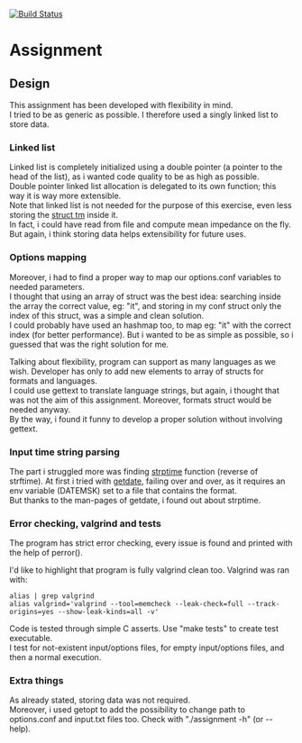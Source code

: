 [![Build Status](https://travis-ci.org/FedeDP/assignment.svg?branch=master)](https://travis-ci.org/FedeDP/assignment)

# Assignment

## Design
This assignment has been developed with flexibility in mind.  
I tried to be as generic as possible. I therefore used a singly linked list to store data.  

### Linked list
Linked list is completely initialized using a double pointer (a pointer to the head of the list), as i wanted code quality to be as high as possible.  
Double pointer linked list allocation is delegated to its own function; this way it is way more extensible.  
Note that linked list is not needed for the purpose of this exercise, even less storing the [struct tm](https://github.com/FedeDP/assignment/blob/master/inc/assignment.h#L14) inside it.  
In fact, i could have read from file and compute mean impedance on the fly. But again, i think storing data helps extensibility for future uses.  

### Options mapping
Moreover, i had to find a proper way to map our options.conf variables to needed parameters.  
I thought that using an array of struct was the best idea: searching inside the array the correct value, eg: "it", and storing in my conf struct only the index of this struct, was a simple and clean solution.  
I could probably have used an hashmap too, to map eg: "it" with the correct index (for better performance). But i wanted to be as simple as possible, so i guessed that was the right solution for me.  

Talking about flexibility, program can support as many languages as we wish. Developer has only to add new elements to array of structs for formats and languages.  
I could use gettext to translate language strings, but again, i thought that was not the aim of this assignment. Moreover, formats struct would be needed anyway.  
By the way, i found it funny to develop a proper solution without involving gettext.  

### Input time string parsing
The part i struggled more was finding [strptime](http://man7.org/linux/man-pages/man3/strptime.3.html) function (reverse of strftime). At first i tried with [getdate](http://man7.org/linux/man-pages/man3/getdate.3.html), failing over and over, as it requires an env variable (DATEMSK) set to a file that contains the format.  
But thanks to the man-pages of getdate, i found out about strptime.  

### Error checking, valgrind and tests
The program has strict error checking, every issue is found and printed with the help of perror().

I'd like to highlight that program is fully valgrind clean too. Valgrind was ran with:  
```
alias | grep valgrind
alias valgrind='valgrind --tool=memcheck --leak-check=full --track-origins=yes --show-leak-kinds=all -v'
```

Code is tested through simple C asserts. Use "make tests" to create test executable.  
I test for not-existent input/options files, for empty input/options files, and then a normal execution.

### Extra things
As already stated, storing data was not required.  
Moreover, i used getopt to add the possibility to change path to options.conf and input.txt files too. Check with "./assignment -h" (or --help).  
